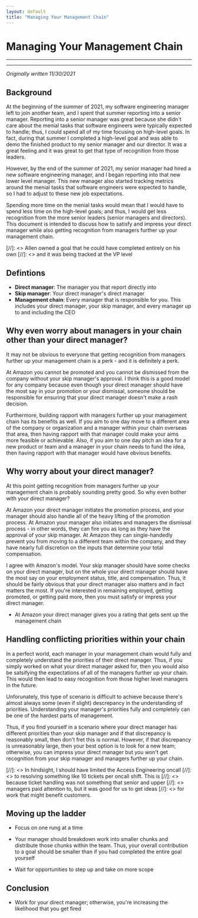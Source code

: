 ```yaml
---
layout: default
title: "Managing Your Management Chain"
---
```


# Managing Your Management Chain

---
---

_Originally written 11/30/2021_

## Background

At the beginning of the summer of 2021, my software engineering manager
left to join another team, and I spent that summer reporting into a senior
manager. Reporting into a senior manager was great because she didn't care
about the menial tasks that software engineers were typically expected to
handle; thus, I could spend all of my time focusing on high-level goals.
In fact, during that summer I completed a high-level goal and was able
to demo the finished product to my senior manager and our director. It
was a great feeling and it was great to get that type of recognition
from those leaders.

However, by the end of the summer of 2021, my senior manager had hired a
new software engineering manager, and I began reporting into that new
lower level manager. This new manager also started tracking metrics around
the menial tasks that software engineers were expected to handle, so I had
to adjust to these new job expectations.

Spending more time on the menial tasks would mean that I would have to
spend less time on the high-level goals; and thus, I would get less
recognition from the more senior leaders (senior managers and directors).
This document is intended to discuss how to satisfy and impress your direct
manager while also getting recognition from managers further up your
management chain.

[//]: <> Allen owned a goal that he could have completed entirely on his own
[//]: <> and it was being tracked at the VP level

## Defintions

* __Direct manager__: The manager you that report directly into
* __Skip manager__: Your direct manager's direct manager
* __Management chain__: Every manager that is responsible for you. This
includes your direct manager, your skip manager, and every manager up to
and including the CEO


## Why even worry about managers in your chain other than your direct manager?

It may not be obvious to everyone that getting recognition from managers
further up your management chain is a perk - and it is definitely a perk.

At Amazon you cannot be promoted and you cannot be dismissed from the company
without your skip manager's approval. I think this is a good model for any
company because even though your direct manager should have the most say
in your promotion or your dismissal, someone should be responsible for
ensuring that your direct manager doesn't make a rash decision.

Furthermore, building rapport with managers further up your management chain
has its benefits as well. If you aim to one day move to a different area
of the company or organization and a manager within your chain overseas
that area, then having rapport with that manager could make your aims
more feasible or achievable. Also, if you aim to one day pitch an idea
for a new product or team and a manager in your chain needs to fund the
idea, then having rapport with that manager would have obvious benefits.


## Why worry about your direct manager?

At this point getting recognition from managers further up your management
chain is probably sounding pretty good. So why even bother with your
direct manager?

At Amazon your direct manager initiates the promotion process, and your
manager should also handle all of the heavy lifting of the promotion
process. At Amazon your manager also initiates and managers the dismissal
process - in other words, they can fire you as long as they have the
approval of your skip manager. At Amazon they can single-handedly prevent
you from moving to a different team within the company, and they have
nearly full discretion on the inputs that determine your total compensation.

I agree with Amazon's model. Your skip manager should have some checks
on your direct manager, but on the whole your direct manager should have
the most say on your employment status, title, and compensation. Thus,
it should be fairly obvious that your direct manager also matters and
in fact matters the most. If you're interested in remaining employed,
getting promoted, or getting paid more, then you must satisfy or impress
your direct manager.

- At Amazon your direct manager gives you a rating that gets sent up the
management chain


## Handling conflicting priorities within your chain

In a perfect world, each manager in your management chain would fully
and completely understand the priorities of their direct manager. Thus,
if you simply worked on what your direct manager asked for, then you
would also be satsifying the expectations of all of the managers further
up your chain. This would then lead to easy recognition from those higher
level managers in the future.

Unforunately, this type of scenario is difficult to achieve because
there's almost always some (even if slight) descrepancy in the
understanding of priorities. Understanding your manager's priorities
fully and completely can be one of the hardest parts of management.

Thus, if you find yourself in a scenario where your direct manager has
different priorities than your skip manager and if that discrepancy
is reasonably small, then don't fret this is normal. However, if that
discrepancy is unreasonably large, then your best option is to look
for a new team; otherwise, you can impress your direct manager but you
won't get recognition from your skip manager and managers further up
your chain.

[//]: <> In hindsight, I should have limited the Access Engineering oncall
[//]: <> to resolving something like 10 tickets per oncall shift. This is
[//]: <> because ticket handling was not something that senior and upper
[//]: <> managers paid attention to, but it was good for us to get ideas
[//]: <> for work that might benefit customers.

## Moving up the ladder

- Focus on one rung at a time

- Your manager should breakdown work into smaller chunks and distribute
those chunks within the team. Thus, your overall contribution to a goal
should be smaller than if you had completed the entire goal yourself

- Wait for opportunities to step up and take on more scope

## Conclusion

- Work for your direct manager; otherwise, you're increasing the likelihood
that you get fired

